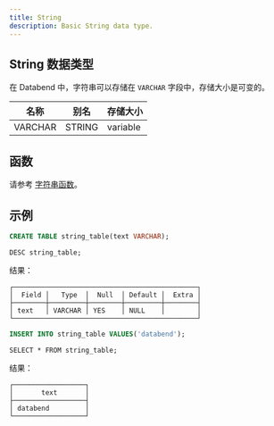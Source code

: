 ```yaml
---
title: String
description: Basic String data type.
---
```


## String 数据类型

在 Databend 中，字符串可以存储在 `VARCHAR` 字段中，存储大小是可变的。

| 名称    | 别名  | 存储大小 |
|---------|---------|--------------|
| VARCHAR | STRING  | variable     |

## 函数

请参考 [字符串函数](/sql/sql-functions/string-functions)。


## 示例

```sql
CREATE TABLE string_table(text VARCHAR);
```

```
DESC string_table;
```
结果：
```
┌──────────────────────────────────────────────┐
│  Field │   Type  │  Null  │ Default │  Extra │
├────────┼─────────┼────────┼─────────┼────────┤
│ text   │ VARCHAR │ YES    │ NULL    │        │
└──────────────────────────────────────────────┘
```

```sql
INSERT INTO string_table VALUES('databend');
```

```
SELECT * FROM string_table;
```
结果：
```
┌──────────────────┐
│       text       │
├──────────────────┤
│ databend         │
└──────────────────┘
```